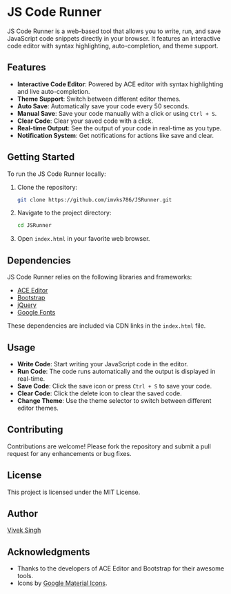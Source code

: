 # JS Code Runner
JS Code Runner is a web-based tool that allows you to write, run, and save JavaScript code snippets directly in your browser. It features an interactive code editor with syntax highlighting, auto-completion, and theme support.

## Features

- **Interactive Code Editor**: Powered by ACE editor with syntax highlighting and live auto-completion.
- **Theme Support**: Switch between different editor themes.
- **Auto Save**: Automatically save your code every 50 seconds.
- **Manual Save**: Save your code manually with a click or using `Ctrl + S`.
- **Clear Code**: Clear your saved code with a click.
- **Real-time Output**: See the output of your code in real-time as you type.
- **Notification System**: Get notifications for actions like save and clear.

## Getting Started

To run the JS Code Runner locally:

1. Clone the repository:
    ```sh
    git clone https://github.com/imvks786/JSRunner.git
    ```

2. Navigate to the project directory:
    ```sh
    cd JSRunner
    ```

3. Open `index.html` in your favorite web browser.

## Dependencies

JS Code Runner relies on the following libraries and frameworks:

- [ACE Editor](https://ace.c9.io/)
- [Bootstrap](https://getbootstrap.com/)
- [jQuery](https://jquery.com/)
- [Google Fonts](https://fonts.google.com/)

These dependencies are included via CDN links in the `index.html` file.

## Usage

- **Write Code**: Start writing your JavaScript code in the editor.
- **Run Code**: The code runs automatically and the output is displayed in real-time.
- **Save Code**: Click the save icon or press `Ctrl + S` to save your code.
- **Clear Code**: Click the delete icon to clear the saved code.
- **Change Theme**: Use the theme selector to switch between different editor themes.


## Contributing
Contributions are welcome! Please fork the repository and submit a pull request for any enhancements or bug fixes.

## License

This project is licensed under the MIT License.

## Author

[Vivek Singh](https://github.com/imvks786)

## Acknowledgments

- Thanks to the developers of ACE Editor and Bootstrap for their awesome tools.
- Icons by [Google Material Icons](https://material.io/resources/icons/).



